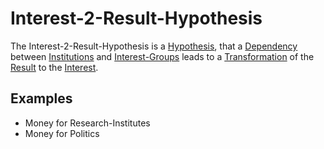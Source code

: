 # Interest-2-Result-Hypothesis

The Interest-2-Result-Hypothesis is a [Hypothesis](600028.md), that a [Dependency](60163.md) between [Institutions](600097.md) and [Interest-Groups](180000018.md) leads to a [Transformation](600164.md) of the [Result](60033.md) to the [Interest](600116.md).

## Examples

- Money for Research-Institutes
- Money for Politics
